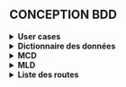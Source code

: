## CONCEPTION BDD
<details>
    <summary>
        <strong>User cases</strong>
    </summary>

En tant que...|Je veux pouvoir..|Afin de...|Version
|-|-|-|-|
VISITEUR|Accéder à la page **ACCUEIL** *(bannière)*|présentation|1.0|
VISITEUR|Accéder à la page **LES VIDÉOS** *(BURGER menu)*|voir la liste des vidéos sous forme de vignette (vignette principale)|1.0|
VISITEUR|Accéder à la page **RECHERCHE** *(BURGER menu)*|trouver rapidement un film à partir de différents critères de recherche|1.0|
VISITEUR|Accéder au **FORMULAIRE DE CONTACT** *(menu CONTACT)*|Envoyer un mail aux admins|1.0|
VISITEUR|Accéder au **FORMULAIRE D’INSCRIPTION** *(menu USER)*|s’inscrire|1.0|
VISITEUR|Accéder à la page **LA VIDÉO DU MOMENT** *(BURGER menu)*|voir la vignette détaillée d’un film|1.0|
UTILISATEUR|Accéder à la page **ACCUEIL** *(bannière)*|présentation|1.0
UTILISATEUR|Accéder à la page **LES VIDÉOS** *(BURGER menu)*|voir la liste des vidéos sous forme de vignette (vignette principale + vignette détails)|1.1
UTILISATEUR|Accéder à la page **RECHERCHE** *(BURGER menu)*|trouver rapidement un film à partir de différents critères de recherche (ajout du critère support)|1.1|
UTILISATEUR|Accéder au **FORMULAIRE DE CONTACT** *(menu CONTACT)*|Envoyer un mail aux admins|1.0|UTILISATEUR|Accéder au **FORMULAIRE DE CONNEXION** *(menu USER)*|se connecter|1.1|
UTILISATEUR|Accéder à la page **MES FAVORIS** *(BURGER menu)*|voir la liste de mes films favoris|1.1|
UTILISATEUR|Accéder à la page **LA VIDÉO DU MOMENT** *(BURGER menu)*|voir la vignette détaillée d’un film|1.0|
UTILISATEUR|Accéder à la page **MES PROPOSITIONS** *(BURGER menu)*|voir les films qui me sont proposés par rapport à mes goûts ou en général|1.1|
UTILISATEUR|Accéder à la page **MES SÉANCES** *(BURGER menu)*|Voir la liste de mes séances|1.1|
UTILISATEUR|Accéder à la page **MES AVIS** *(BURGER menu)*|Voir la liste de mes avis|1.1|
UTILISATEUR|Accéder à la page **MON PROFIL** *(menu USER)*|Modifier / Supprimer mon profil utilisateur|1.1|ADMINISTRATEUR|Accéder à la page **ACCUEIL** *(bannière)*|présentation|1.0|
ADMINISTRATEUR|Accéder à la page **LES VIDÉOS** *(BURGER menu)*|voir la liste des vidéos sous forme de vignette (vignette princi|pale + vignette détails)|1.1|
ADMINISTRATEUR|Accéder à la page **RECHERCHE** *(BURGER menu)*|trouver rapidement un film à partir de différents critères de recherche (ajout du critère support)|1.1|
ADMINISTRATEUR|Accéder au **FORMULAIRE DE CONTACT** *(menu CONTACT)*|Envoyer un mail aux admins|1.0|
ADMINISTRATEUR|Accéder au **FORMULAIRE DE CONNEXION** *(menu USER)*|se connecter|1.1|
ADMINISTRATEUR|Accéder à la page **MES FAVORIS** *(BURGER menu)*|voir la liste de mes films favoris|1.1|
ADMINISTRATEUR|Accéder à la page **LA VIDÉO DU MOMENT** *(BURGER menu)*|voir la vignette détaillée d’un film|1.1|
ADMINISTRATEUR|Accéder à la page **MES PROPOSITIONS** *(BURGER menu)*|voir les films qui me sont proposés par rapport à mes goûts ou en général|1.1|
ADMINISTRATEUR|Accéder à la page **MES SÉANCES** *(BURGER menu)*|Voir la liste de mes séances|1.1|
ADMINISTRATEUR|Accéder à la page **MES AVIS** *(BURGER menu)*|Voir la liste de mes avis|1.1|
ADMINISTRATEUR|Accéder à la page **AJOUT ADMIN** *(menu USER)*|Ajouter un nouvel admin|1.2|
ADMINISTRATEUR|Accéder à la page **MON PROFIL** *(menu USER)*|Modifier / Supprimer mon profil utilisateur|1.1|
ADMINISTRATEUR|Accéder à la page **AJOUT FILM** *(BURGER menu)*|Ajouter un film|1.2|
ADMINISTRATEUR|Accéder à la page **SUPPORT** *(BURGER menu)*|Gérer les supports (ajout, modif, suppression)|1.2|
ADMINISTRATEUR|Accéder à la page **MODIFIER FILM** *(BURGER menu)*|changer le support d’un film|1.2|
ADMINISTRATEUR|Accéder à la page **VALIDER UN AVIS** *(BURGER menu)*|Valider / Refuser un avis|1.2|
ADMINISTRATEUR|Accéder à la page **SUPPRIMER UN COMPTE UTILISATEUR** *(BURGER menu)*|supprimer un compte utilisateur|1.2|
ADMINISTRATEUR|Accéder à la page **STATS** *(BURGER menu)*|voir différentes stats|1.2|

</details>

<details>
    <summary>
        <strong>Dictionnaire des données</strong>
    </summary>

### Entités :

-  **USER**
  
Nom|Description|Type|Commentaire|Contraintes|
-|-|-|-|-|
id|PK|INT|Clé primaire|UNIQUE, NOT NULL|
pseudo|pseudo|TEXT|-|UNIQUE, NOT NULL|
email|adresse mail|TEXT|Vérifier la validité de l’adresse|NOT NULL|
password|mot de passe|password|création d’un type|NOT NULL|
type|type d’utilisateur|TEXT|user ou admin|NOT NULL, DEFAULT user|
updated_at|date de mise à jour|TIMESTAMPTZ|la création n’est pas une mise à jour|-|
created_at|date de création|TIMESTAMPTZ|-|NOT NULL|

-  **MOVIE**
  
Nom|Description|Type|Commentaire|Contraintes|
-|-|-|-|-|
id|PK|INT|Clé primaire|UNIQUE, NOT NULL|
title|titre|TEXT|-|NOT NULL|
tag-line|sous-titre|TEXT|-|-|
release_date|date de réalisation|DATE|-|-|
revenue|revenus générés|INT|en $|-|
budget|budget|INT|en $|-|
profitability_ratio|ratio de rentabilité (revenus/budget)|NUMBER|exprimé en %|-|
runtime|durée|INT|en min|-|
poster|affiche|TEXT|-|-|
overview|synopsis|TEXT|en français|-|
for_adult|pour adulte|BOOLEAN|-|-|
support_id|support|INT|Foreign Key|NOT NULL|
director_id|réalisateur|INT|Foreign Key|NOT NULL|
collection_id|collection|INT|Foreign Key|NOT NULL|
tmdb_id|id TMDB pour retrouver le détail grâce à l’API de TMDB|INT|pour retrouver le détail d’un contenu grâce à l’API de TMDB|NOT NULL|
updated_at|date de mise à jour|TIMESTAMPTZ|la création n’est pas une mise à jour|-|
created_at|date de création|TIMESTAMPTZ|-|NOT NULL|

-  **SESSION**
  
Nom|Description|Type|Commentaire|Contraintes|
-|-|-|-|-|
id|PK|INT|Clé primaire|UNIQUE, NOT NULL|
date|date de la séance|DATE|-|NOT NULL|
user_id|id de l’utilisateur qui a choisi le contenu|INT|Foreign Key|NOT NULL|
movie_id|id du film|INT|Foreign Key|NOT NULL|
updated_at|date de mise à jour|TIMESTAMPTZ|la création n’est pas une mise à jour|-|
created_at|date de création|TIMESTAMPTZ|-|NOT NULL|

-  **SUPPORT**
  
Nom|Description|Type|Commentaire|Contraintes|
-|-|-|-|-|
id|PK|INT|Clé primaire|UNIQUE, NOT NULL|
type|type de support|
TEXT|(CD - DD - USB - DVD)|NOT NULL|
name|nom du support|TEXT|-|NOT NULL|
updated_at|date de mise à jour|TIMESTAMPTZ|la création n’est pas une mise à jour|-|
created_at|date de création|TIMESTAMPTZ|-|NOT NULL|

-  **REVIEW**
  
Nom|Description|Type|Commentaire|Contraintes|
-|-|-|-|-|
id|PK|INT|Clé primaire|UNIQUE, NOT NULL|
user_id|id de l’utilisateur qui a rédigé l’avis|INT|Foreign Key|NOT NULL|
date|Date de rédaction de l’avis|DATE|-|NOT NULL|
score|Note du contenu|INT|de 0 à 5 par pas de 0.5|NOT NULL|
comment|Commentaire|TEXT|-|NULLABLE|
movie_id|id du film|INT|Foreign Key|NOT NULL|
session_id|id de la session|INT|Foreign Key|NOT NULL|
updated_at|date de mise à jour|TIMESTAMPTZ|la création n’est pas une mise à jour|-|
created_at|date de création|TIMESTAMPTZ|-|NOT NULL|

-  **GENRE**
  
Nom|Description|Type|Commentaire|Contraintes|
-|-|-|-|-|
id|PK|INT|Clé primaire|UNIQUE, NOT NULL|
name|nom du genre|TEXT|-|NOT NULL|
updated_at|date de mise à jour|TIMESTAMPTZ|la création n’est pas une mise à jour|-|
created_at|date de création|TIMESTAMPTZ|-|NOT NULL|

-  **COLLECTION**
  
Nom|Description|Type|Commentaire|Contraintes|
-|-|-|-|-|
id|PK|INT|Clé primaire|UNIQUE, NOT NULL|
name|nom du genre|TEXT|-|NOT NULL|
updated_at|date de mise à jour|TIMESTAMPTZ|la création n’est pas une mise à jour|-|
created_at|date de création|TIMESTAMPTZ|-|NOT NULL|

-  **PRODUCTION_COMPANY**
  
Nom|Description|Type|Commentaire|Contraintes|
-|-|-|-|-|
id|PK|INT|Clé primaire|UNIQUE, NOT NULL|
logo|chemin du logo|TEXT|-|-|
iso_3166|code ISO du pays|TEXT|2 caractères (US - FR ...) permet d’obtenir le drapeau|NOT NULL|
name|nom de la société de production|TEXT|-|NOT NULL|
updated_at|date de mise à jour|TIMESTAMPTZ|la création n’est pas une mise à jour|-|
created_at|date de création|TIMESTAMPTZ|-|NOT NULL|

-  **PRODUCTION_COUNTRY**
  
Nom|Description|Type|Commentaire|Contraintes|
-|-|-|-|-|
id|PK|INT|Clé primaire|UNIQUE, NOT NULL|
iso_3166|code ISO du pays|TEXT|2 caractères (US - FR ...) permet d’obtenir le drapeau|NOT NULL|
name|nom du pays de production|TEXT|-|NOT NULL|
updated_at|date de mise à jour|TIMESTAMPTZ|la création n’est pas une mise à jour|-|
created_at|date de création|TIMESTAMPTZ|-|NOT NULL|

-  **ACTOR**
  
Nom|Description|Type|Commentaire|Contraintes|
-|-|-|-|-|
id|PK|INT|Clé primaire|UNIQUE, NOT NULL|
name|nom de l‘acteur|TEXT|-|NOT NULL|
character|nom du personnage|TEXT|-|NOT NULL|
updated_at|date de mise à jour|TIMESTAMPTZ|la création n’est pas une mise à jour|-|
created_at|date de création|TIMESTAMPTZ|-|NOT NULL|

-  **DIRECTOR**
  
Nom|Description|Type|Commentaire|Contraintes|
-|-|-|-|-|
id|PK|INT|Clé primaire|UNIQUE, NOT NULL|
photo|photo du réalisateur|TEXT|-|-|
name|nom du réalisateur|TEXT|-|NOT NULL|
updated_at|date de mise à jour|TIMESTAMPTZ|la création n’est pas une mise à jour|-|
created_at|date de création|TIMESTAMPTZ|-|NOT NULL|

-  **FAVORITE**
  
Nom|Description|Type|Commentaire|Contraintes|
-|-|-|-|-|
id|PK|INT|Clé primaire|UNIQUE, NOT NULL|
user_id|id de l’utilisateur|INT|Foreign key|NOT NULL|
movie_id|id du film|INT|Foreign key|NOT NULL|
updated_at|date de mise à jour|TIMESTAMPTZ|la création n’est pas une mise à jour|-|
created_at|date de création|TIMESTAMPTZ|-|NOT NULL|

-  **VOIR**
  
Nom|Description|Type|Commentaire|Contraintes|
-|-|-|-|-|
id|PK|INT|Clé primaire|UNIQUE, NOT NULL|
user_id|id de l’utilisateur|INT|-|NOT NULL|
movie_id|id du film|INT|-|NOT NULL|
updated_at|date de mise à jour|TIMESTAMPTZ|la création n’est pas une mise à jour|-|
created_at|date de création|TIMESTAMPTZ|-|NOT NULL|

-  **JOUER**
  
Nom|Description|Type|Commentaire|Contraintes|
-|-|-|-|-|
id|PK|INT|Clé primaire|UNIQUE, NOT NULL|
actor_id|id de l’acteur|INT|-|NOT NULL|
movie_id|id du film|INT|-|NOT NULL|
updated_at|date de mise à jour|TIMESTAMPTZ|la création n’est pas une mise à jour|-|
created_at|date de création|TIMESTAMPTZ|-|NOT NULL|

-  **PRODUCTION**
  
Nom|Description|Type|Commentaire|Contraintes|
-|-|-|-|-|
id|PK|INT|Clé primaire|UNIQUE, NOT NULL|
production_company_id|id de la société de production|INT|-|NOT NULL|
movie_id|id du film|INT|-|NOT NULL|
updated_at|date de mise à jour|TIMESTAMPTZ|la création n’est pas une mise à jour|-|
created_at|date de création|TIMESTAMPTZ|-|NOT NULL|

-  **TYPE**
  
Nom|Description|Type|Commentaire|Contraintes|
-|-|-|-|-|
id|PK|INT|Clé primaire|UNIQUE, NOT NULL|
genre_id|id du genre|INT|-|NOT NULL|
movie_id|id du film|INT|-|NOT NULL|
updated_at|date de mise à jour|TIMESTAMPTZ|la création n’est pas une mise à jour|-|
created_at|date de création|TIMESTAMPTZ|-|NOT NULL|

-  **ORIGINE**
  
Nom|Description|Type|Commentaire|Contraintes|
-|-|-|-|-|
id|PK|INT|Clé primaire|UNIQUE, NOT NULL|
production_country_id|id du pays de production|INT|-|NOT NULL|
movie_id|id du film|INT|-|NOT NULL|
updated_at|date de mise à jour|TIMESTAMPTZ|la création n’est pas une mise à jour|-|
created_at|date de création|TIMESTAMPTZ|-|NOT NULL|
</details>

<details>

<summary>
<strong>MCD</strong>
</summary>
REVIEW: date, score, comment
PARTICIPE, 11 SESSION, 0N USER
SESSION: date
DIFFUSE, 0N MOVIE, 11 SESSION
SUPPORT: type, name
:

DONNE, 11 REVIEW, 0N USER
USER: pseudo, email, password, type
VOIT, 0N MOVIE, 0N USER
EST STOCKE, 1N SUPPORT, 11 MOVIE
JOUE, 1N MOVIE, 1N ACTOR
ACTOR: name, character

COLLECTION: name
APPARTIENT A, 1N COLLECTION, 01 MOVIE
MOVIE: title, tag-line, release date, revenue, budget,profitability ratio, runtime, poster, overview, for adult, tmdb id
EST PRODUIT PAR , 1N PRODUCTION COMPANY, 1N MOVIE
PRODUCTION COMPANY: logo, iso 3166, name
:

DIRECTOR: photo, name
EST REALISE, 1N DIRECTOR, 11 MOVIE
VIENT DE , 1N PRODUCTION COUNTRY, 1N MOVIE
PRODUCTION COUNTRY: iso 3166, name
EST DE TYPE, 1N GENRE, 1N MOVIE
GENRE: name

![MCD](./../specification/images/MCD.jpg)

</details>
<details>
<summary>
<strong>MLD</strong>
</summary>

- USER (pseudo, email, password, type)
- MOVIE (title, tag-line, release_date, revenue, budget, profitability ratio, runtime, poster, overview, for adult, tmdb_id, #support_id, #director_id, #collection_id)
- SESSION (date, #user_id, #movie_id) 
- REVIEW (date, score, comment, #user_id, #movie_id)
- SUPPORT (type, name)
- GENRE (name)
- COLLECTION (name)
- PRODUCTION_COMPANY (logo, iso_3166, name)
- PRODUCTION_COUNTRY (iso_3166, name)
- ACTOR (name, character)
- DIRECTOR (photo, name)
- VOIR (#user_id, #movie_id)
- JOUER (#actor_id, #movie_id)
- PRODUCTION (#movie_id, #production_company_id)
- TYPE (#movie_id, #genre_id)
- ORIGINE (#movie_id, #production_country)
</details>

<details>
    <summary>
        <strong>Liste des routes</strong>
    </summary>
    
### V1.0

- **FRONT**
  
Num|URL|Description|
|-|-|-|
1|/|page d'accueil|
2|/videos|page listant les vidéos|
3|/search|page de recherche|
4|/close-up|page “la vidéo du moment”|
5|/contact|formulaire de contact|
6|/sign-up|formulaire d’inscription|

- **BACK**
  
Méthode HTTP|URL|Contrôleur|Description|
|-|-|-|-|
POST|/api/videos|videosController (*allVideosVisitor*)|Retourne toutes les vidéos (*MOVIE*)|
POST|/api/sign_up|userController (*signUp*)|Ajout d’ un user (*USER*)|
GET|/api/search|searchController (*searchVideosVisitor*)|Retourne les résultats de recherche|
GET|/api/close-up|videostController (*closeUp*)|Retourne les infos d’un vidéo au hasard|
GET|/api/contact|contactController (*SendMessage*)|Envoi un message|

</details>

